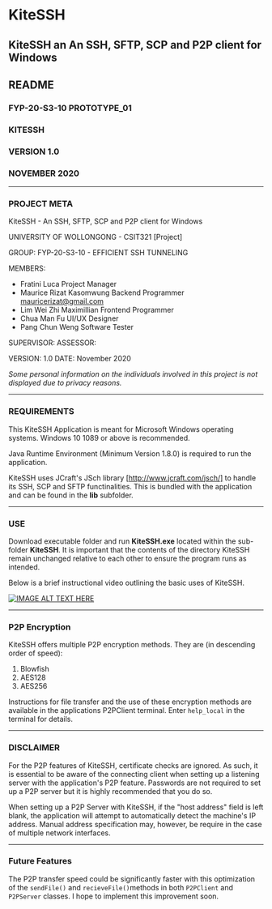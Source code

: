 # KiteSSH
## KiteSSH an An SSH, SFTP, SCP and P2P client for Windows
## README
### FYP-20-S3-10 PROTOTYPE_01
### KITESSH
### VERSION 1.0
### NOVEMBER 2020
***
### PROJECT META
KiteSSH - An SSH, SFTP, SCP and P2P client for Windows

UNIVERSITY OF WOLLONGONG - CSIT321 [Project]

GROUP: FYP-20-S3-10 - EFFICIENT SSH TUNNELING

MEMBERS:

+ Fratini Luca Project Manager 
+ Maurice Rizat Kasomwung Backend Programmer mauricerizat@gmail.com
+ Lim Wei Zhi Maximillian Frontend Programmer 
+ Chua Man Fu UI/UX Designer 
+ Pang Chun Weng Software Tester 


SUPERVISOR:
ASSESSOR:

VERSION: 1.0
DATE: November 2020

_Some personal information on the individuals involved in this project is not displayed due to privacy reasons._
***
### REQUIREMENTS
This KiteSSH Application is meant for Microsoft Windows operating systems. Windows 10 1089 or above is recommended.

Java Runtime Environment (Minimum Version 1.8.0) is required to run the application.

KiteSSH uses JCraft's JSch library [http://www.jcraft.com/jsch/] to handle its SSH, SCP and SFTP functinalities. This is bundled with the application and can be found in the **lib** subfolder.
***
### USE
Download executable folder and run **KiteSSH.exe** located within the sub-folder **KiteSSH**. It is important that the contents of the directory KiteSSH remain unchanged relative to each other to ensure the program runs as intended.

Below is a brief instructional video outlining the basic uses of KiteSSH.

[![IMAGE ALT TEXT HERE](http://img.youtube.com/vi/cqihqAPsWJg/0.jpg)](http://www.youtube.com/watch?v=cqihqAPsWJg)

***
### P2P Encryption
KiteSSH offers multiple P2P encryption methods. They are (in descending order of speed):
1. Blowfish
2. AES128
3. AES256

Instructions for file transfer and the use of these encryption methods are available in the applications P2PClient terminal. Enter `help_local` in the terminal for details.
***
### DISCLAIMER
For the P2P features of KiteSSH, certificate checks are ignored. As such, it is essential to be aware of the connecting client when setting up a listening server with the application's P2P feature. Passwords are not required to set up a P2P server but it is highly recommended that you do so.

When setting up a P2P Server with KiteSSH, if the "host address" field is left blank, the application will attempt to automatically detect the machine's IP address. Manual address specification may, however, be require in the case of multiple network interfaces.
***
### Future Features
The P2P transfer speed could be significantly faster with this optimization of the `sendFile()` and `recieveFile()`methods in both `P2PClient` and `P2PServer` classes. I hope to implement this improvement soon.  

